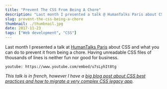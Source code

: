 ```yaml
---
title: "Prevent The CSS From Being A Chore"
description: "Last month I presented a talk @ HumanTalks Paris about CSS and what you can do to prevent it from being a chore. Having unreadable CSS files of thousands of lines is neither fun nor good for business."
slug: prevent-the-css-being-a-chore
thumbnail: ./thumbnail.jpg
date: 2017-11-23
tags: ["Web development", "CSS"]
---
```


Last month I presented a talk at [HumanTalks Paris](https://twitter.com/humantalksparis) about CSS and what you can do to prevent it from being a chore. Having unreadable CSS files of thousands of lines is neither fun nor good for business.

`youtube: https://www.youtube.com/embed/u7sLyhIt8tg`

_This talk is in french, however I have a [big blog post about CSS best practices and how to migrate a very complex CSS legacy app](https://blog.theodo.com/2018/06/write-better-css-part-1/)._
